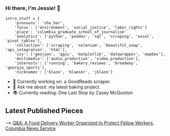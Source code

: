 ### Hi there, I'm Jessie! 👋

```
intro_stuff = {
    'pronouns': 'she_her',
    'focus': ['environment', 'social_justice', 'labor_rights']
    'place': 'columbia_graduate_school_of_journalism'
    'analytics': ['python', 'pandas', 'sql', 'scraping', 'excel', 'pivot_tables'],
    'collection': ['scraping', 'selenium', 'beautiful_soup', 'api_integration', 'html'],
    'vis': ['geojson', 'qgis', 'matplotlib', 'datawrapper', 'mapbox'],
    'multimedia': ['audio_production', 'video_production'],
    'interests': ['running', 'bakery_reviews', 'broadway', 'georgia_sports'],
    'nicknames': ['blaze', 'blaeser', 'jblaze']
```
- 🔭 Currently working on: a GoodReads scraper. 
- 💬 Ask me about: my latest baking project. 
- 📚 Currently reading: One Last Stop by Casey McQuiston

## Latest Published Pieces
--> [Q&A: A Food Delivery Worker Organized to Protect Fellow Workers, Columbia News Service](https://columbianewsservice.com/2021/10/27/qa-a-food-delivery-worker-organized-to-protect-fellow-workers/)

<!--
**jessieblaeser/jessieblaeser** is a ✨ _special_ ✨ repository because its `README.md` (this file) appears on your GitHub profile.

Here are some ideas to get you started:


jessie_blaeser = {
    'pronouns': 'she_her',
    'focus': 'data_journalism',
    'place': 'columbia_graduate_school_of_journalism'
    'data_analytics': ['python', 'pandas', 'sql', 'scraping', 'excel', 'pivot_tables'],
    'data_collection': ['scraping', 'selenium', 'beautiful_soup', 'api_integration', 'html'],
    'data_vis': ['geojson', 'qgis', 'matplotlib', 'datawrapper', 'mapbox'],
    'multimedia': ['audio_production', 'video_production'],
    'interests': ['running', 'chocolate', 'broadway', 'georgia_sports']
}


- 🔭 I’m currently working on ...
- 🌱 I’m currently learning ...
- 👯 I’m looking to collaborate on ...
- 🤔 I’m looking for help with ...
- 💬 Ask me about ...
- 📫 How to reach me: ...
- 😄 Pronouns: ...
- ⚡ Fun fact: ...
-->
